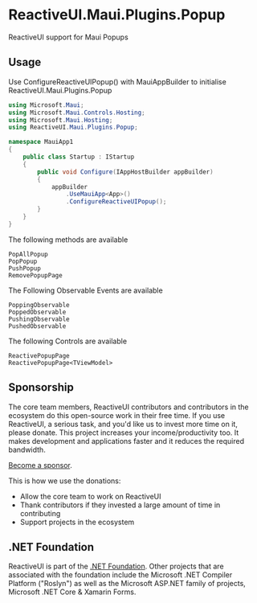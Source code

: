 # ReactiveUI.Maui.Plugins.Popup
ReactiveUI support for Maui Popups

## Usage

Use ConfigureReactiveUIPopup() with MauiAppBuilder to initialise ReactiveUI.Maui.Plugins.Popup

```csharp
using Microsoft.Maui;
using Microsoft.Maui.Controls.Hosting;
using Microsoft.Maui.Hosting;
using ReactiveUI.Maui.Plugins.Popup;

namespace MauiApp1
{
    public class Startup : IStartup
    {
        public void Configure(IAppHostBuilder appBuilder)
        {
            appBuilder
                .UseMauiApp<App>()
                .ConfigureReactiveUIPopup();
        }
    }
}
```


The following methods are available

	PopAllPopup
	PopPopup
	PushPopup
	RemovePopupPage

The Following Observable Events are available

	PoppingObservable
	PoppedObservable
	PushingObservable
	PushedObservable

The following Controls are available

    ReactivePopupPage
    ReactivePopupPage<TViewModel>

## Sponsorship

The core team members, ReactiveUI contributors and contributors in the ecosystem do this open-source work in their free time. If you use ReactiveUI, a serious task, and you'd like us to invest more time on it, please donate. This project increases your income/productivity too. It makes development and applications faster and it reduces the required bandwidth.

[Become a sponsor](https://github.com/sponsors/reactivemarbles).

This is how we use the donations:

* Allow the core team to work on ReactiveUI
* Thank contributors if they invested a large amount of time in contributing
* Support projects in the ecosystem


## .NET Foundation

ReactiveUI is part of the [.NET Foundation](https://www.dotnetfoundation.org/). Other projects that are associated with the foundation include the Microsoft .NET Compiler Platform ("Roslyn") as well as the Microsoft ASP.NET family of projects, Microsoft .NET Core & Xamarin Forms.
